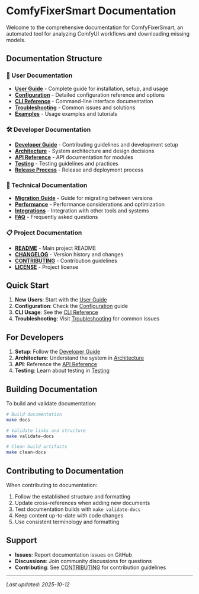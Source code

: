# ComfyFixerSmart Documentation

Welcome to the comprehensive documentation for ComfyFixerSmart, an automated tool for analyzing ComfyUI workflows and downloading missing models.

## Documentation Structure

### 📖 User Documentation

- **[User Guide](user/user-guide.md)** - Complete guide for installation, setup, and usage
- **[Configuration](user/configuration.md)** - Detailed configuration reference and options
- **[CLI Reference](user/cli-reference.md)** - Command-line interface documentation
- **[Troubleshooting](user/troubleshooting.md)** - Common issues and solutions
- **[Examples](user/examples.md)** - Usage examples and tutorials

### 🛠️ Developer Documentation

- **[Developer Guide](developer/developer-guide.md)** - Contributing guidelines and development setup
- **[Architecture](developer/architecture.md)** - System architecture and design decisions
- **[API Reference](developer/api-reference.md)** - API documentation for modules
- **[Testing](developer/testing.md)** - Testing guidelines and practices
- **[Release Process](developer/release-process.md)** - Release and deployment process

### 🔧 Technical Documentation

- **[Migration Guide](technical/migration-guide.md)** - Guide for migrating between versions
- **[Performance](technical/performance.md)** - Performance considerations and optimization
- **[Integrations](technical/integrations.md)** - Integration with other tools and systems
- **[FAQ](technical/faq.md)** - Frequently asked questions

### 📋 Project Documentation

- **[README](../README.md)** - Main project README
- **[CHANGELOG](../CHANGELOG.md)** - Version history and changes
- **[CONTRIBUTING](../CONTRIBUTING.md)** - Contribution guidelines
- **[LICENSE](../LICENSE)** - Project license

## Quick Start

1. **New Users**: Start with the [User Guide](user/user-guide.md)
2. **Configuration**: Check the [Configuration](user/configuration.md) guide
3. **CLI Usage**: See the [CLI Reference](user/cli-reference.md)
4. **Troubleshooting**: Visit [Troubleshooting](user/troubleshooting.md) for common issues

## For Developers

1. **Setup**: Follow the [Developer Guide](developer/developer-guide.md)
2. **Architecture**: Understand the system in [Architecture](developer/architecture.md)
3. **API**: Reference the [API Reference](developer/api-reference.md)
4. **Testing**: Learn about testing in [Testing](developer/testing.md)

## Building Documentation

To build and validate documentation:

```bash
# Build documentation
make docs

# Validate links and structure
make validate-docs

# Clean build artifacts
make clean-docs
```

## Contributing to Documentation

When contributing to documentation:

1. Follow the established structure and formatting
2. Update cross-references when adding new documents
3. Test documentation builds with `make validate-docs`
4. Keep content up-to-date with code changes
5. Use consistent terminology and formatting

## Support

- **Issues**: Report documentation issues on GitHub
- **Discussions**: Join community discussions for questions
- **Contributing**: See [CONTRIBUTING](../CONTRIBUTING.md) for contribution guidelines

---

*Last updated: 2025-10-12*